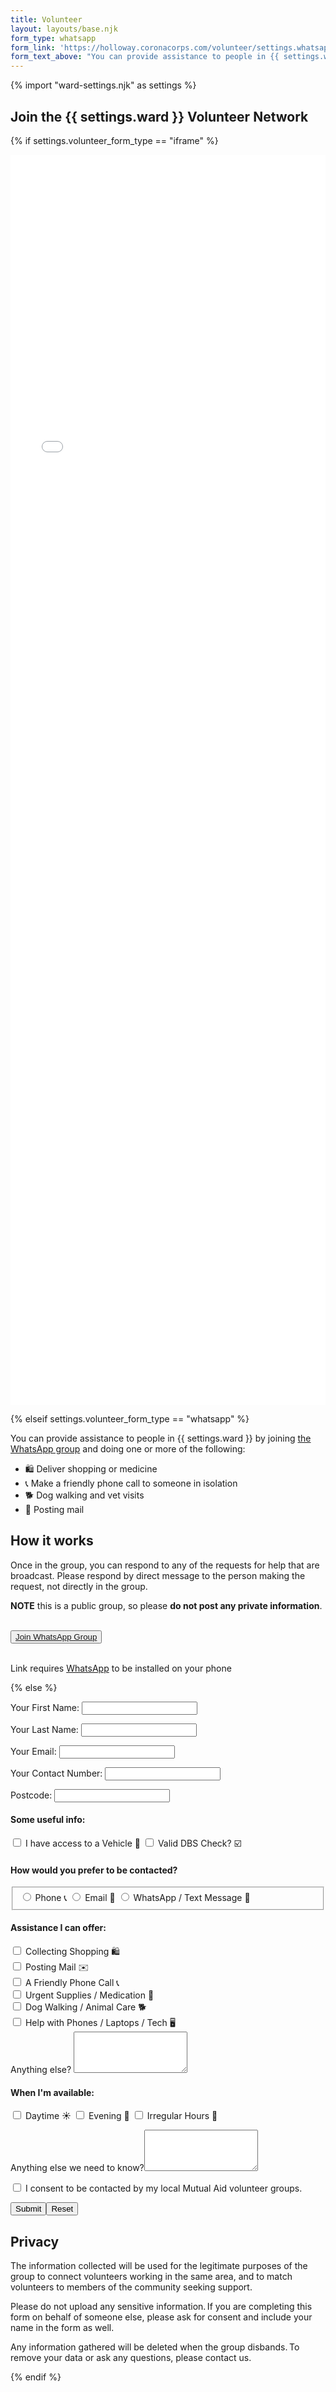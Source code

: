 ```yaml
---
title: Volunteer
layout: layouts/base.njk
form_type: whatsapp
form_link: 'https://holloway.coronacorps.com/volunteer/settings.whatsapp'
form_text_above: "You can provide assistance to people in {{ settings.ward }} by joining [the WhatsApp group](settings.whatsapp) and doing one or more of the following:\r\n\r\n- \U0001F6CD️ Deliver shopping or medicine\r\n- \U0001F4DE Make a friendly phone call to someone in isolation\r\n- \U0001F415 Dog walking and vet visits\r\n- \U0001F4E7 Posting mail\r\n\r\n## How it works\r\nOnce in the group, you can respond to any of the requests for help that are broadcast. Please respond by direct message to the person making the request, not directly in the group. \r\n\r\n**NOTE** this is a public group, so please **do not post any private information**."
---
```


{% import "ward-settings.njk" as settings %}

## Join the {{ settings.ward }} Volunteer Network

{% if settings.volunteer_form_type == "iframe" %}

  <iframe src="{{ settings.volunteer_form_link }}" width="100%" height="2000" frameborder="0" marginheight="0" marginwidth="0">Loading…</iframe>

{% elseif settings.volunteer_form_type == "whatsapp" %}

You can provide assistance to people in {{ settings.ward }} by joining [the WhatsApp group](settings.whatsapp) and doing one or more of the following:

- 🛍️ Deliver shopping or medicine
- 📞 Make a friendly phone call to someone in isolation
- 🐕 Dog walking and vet visits
- 📧 Posting mail

## How it works
Once in the group, you can respond to any of the requests for help that are broadcast. Please respond by direct message to the person making the request, not directly in the group. 

**NOTE** this is a public group, so please **do not post any private information**.

<br>
<div class="button-container">
  <button class="bttn-simple bttn-lg bttn-success"><a href="settings.whatsapp">Join WhatsApp Group</a></button> 
</div>
<br> 

Link requires [WhatsApp](https://www.whatsapp.com/) to be installed on your phone

{% else %}

<div class="form-card">
  <form name="volunteer-holloway" method="POST" data-netlify="true">
    <p>
      <label>Your First Name: <input type="text" name="firstname" class="form-input" /></label>   
    </p>
    <p>
      <label>Your Last Name: <input type="text" name="lastname" class="form-input" /></label>   
    </p>
    <p>
      <label>Your Email: <input type="email" name="email" class="form-input" /></label>
    </p>
    <p>
      <label>Your Contact Number: <input type="tel" name="contact" class="form-input" /></label>
    </p>
    <p>
      <label>Postcode: <input type="text" name="postcode" class="form-input" /></label>
    </p>
    <h4>Some useful info:</h4>
    <p>
      <input type="checkbox" id="vehicle" name="vehicle" value="true" class="form-input">
      <label for="vehicle"> I have access to a Vehicle 🚗</label>
      <input type="checkbox" id="dbs" name="dbs" value="true" class="form-input">
      <label for="dbs"> Valid DBS Check? ☑️</label>
      <br>      
    </p>
    <h4>How would you prefer to be contacted?</h4>
    <p>
      <fieldset id="contact-preference">
        <input type="radio" value="phone" name="contact-preference" class="form-input">
        <label for="phone">Phone 📞 </label>
        <input type="radio" value="email" name="contact-preference" class="form-input">
        <label for="email">Email 📧 </label>
        <input type="radio" value="sms" name="contact-preference" class="form-input">
        <label for="email">WhatsApp / Text Message 📲 </label>
      </fieldset>
    </p>
    <h4>Assistance I can offer:</h4>
    <p>
      <input type="checkbox" id="shopping" name="shopping" value="true" class="form-input">
      <label for="shopping">Collecting Shopping 🛍️ </label>
      <br>      
      <input type="checkbox" id="mail" name="mail" value="true" class="form-input">
      <label for="mail"> Posting Mail ✉️</label>
      <br>
      <input type="checkbox" id="phonecall" name="phonecall" value="true" class="form-input">
      <label for="phonecall"> A Friendly Phone Call 📞</label>
      <br>
      <input type="checkbox" id="supplies" name="supplies" value="true" class="form-input">
      <label for="supplies"> Urgent Supplies / Medication 💊</label>
      <br>
      <input type="checkbox" id="dogwalk" name="dogwalk" value="true" class="form-input">
      <label for="supplies"> Dog Walking / Animal Care 🐕</label>
      <br>
      <input type="checkbox" id="tech-help" name="tech-help" value="true" class="form-input">
      <label for="supplies">Help with Phones / Laptops / Tech  🖥️</label>
      <br/>
      <label>Anything else? <textarea rows="4" name="skills-else" class="form-input"></textarea></label>
    </p>
    <h4>When I'm available:</h4>
    <p>
      <input type="checkbox" id="daytime" name="daytime" value="true" class="form-input">
      <label for="daytime">Daytime ☀️</label>
      <input type="checkbox" id="evening" name="evening" value="true" class="form-input">
      <label for="evening">Evening 🌙</label>
      <input type="checkbox" id="irregular" name="irregular" value="true" class="form-input">
      <label for="irregular">Irregular Hours 🌃</label>
    </p>
    <p>
      <label>Anything else we need to know?<textarea rows="4" name="message" class="form-input"></textarea></label>
    </p>
    <p>
      <div data-netlify-recaptcha="true"></div>
    </p>
    <p>
      <input type="checkbox" id="consent" name="consent" value="true" class="form-input">
      <label for="consent">I consent to be contacted by my local Mutual Aid volunteer groups.</label>
    </p>
    <p>
      <input type="submit" class="button"></input><button type="reset" class="button">Reset</button>
    </p>
  </form>
</div>


## Privacy

The information collected will be used for the legitimate purposes of the group to connect volunteers working in the same area, and to match volunteers to members of the community seeking support. 

Please do not upload any sensitive information. If you are completing this form on behalf of someone else, please ask for consent and include your name in the form as well. 

Any information gathered will be deleted when the group disbands. To remove your data or ask any questions, please contact us.

{% endif %}

